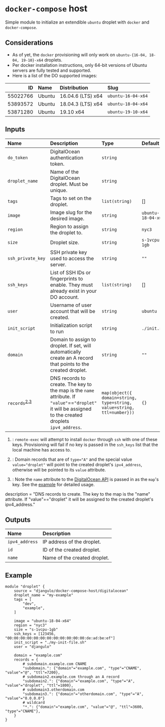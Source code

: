 # `docker-compose` host

Simple module to initialize an extendible `ubuntu` droplet with `docker` and `docker-compose`.

## Considerations

- As of yet, the `docker` provisioning will only work on `ubuntu-{16-04, 18-04, 19-10}-x64` droplets.
- Per docker installation instructions, only 64-bit versions of Ubuntu servers are fully tested and supported.
- Here is a list of the DO supported images:

|       ID | Name   | Distribution      | Slug               |
| -------: | :----- | :---------------- | :----------------- |
| 55022766 | Ubuntu | 16.04.6 (LTS) x64 | `ubuntu-16-04-x64` |
| 53893572 | Ubuntu | 18.04.3 (LTS) x64 | `ubuntu-18-04-x64` |
| 53871280 | Ubuntu | 19.10 x64         | `ubuntu-19-10-x64` |


## Inputs

| Name                                                  | Description                                                                                                                                              | Type                                                                   | Default            | Required                        |
| :---------------------------------------------------- | :------------------------------------------------------------------------------------------------------------------------------------------------------- | :--------------------------------------------------------------------- | :----------------- | :------------------------------ |
| `do_token`                                            | DigitalOcean authentication token.                                                                                                                       | `string`                                                               |                    | yes                             |
| `droplet_name`                                        | Name of the DigitalOcean droplet. Must be unique.                                                                                                        | `string`                                                               |                    | yes                             |
| `tags`                                                | Tags to set on the droplet.                                                                                                                              | `list(string)   `                                                      | []                 | no                              |
| `image`                                               | Image slug for the desired image.                                                                                                                        | `string`                                                               | `ubuntu-18-04-x64` | no                              |
| `region`                                              | Region to assign the droplet to.                                                                                                                         | `string`                                                               | `nyc3`             | no                              |
| `size`                                                | Droplet size.                                                                                                                                            | `string`                                                               | `s-1vcpu-1gb`      | no                              |
| `ssh_private_key`                                | SSH private key used to access the server.                                                                                                                    | `string`                                                               | `""`                 | no |
| `ssh_keys`                                            | List of SSH IDs or fingerprints to enable. They must already exist in your DO account.                                                                   | `list(string)`                                                         | []                 | no<sup>[1](#keyfile-note)</sup> |
| `user`                                                | Username of user account that will be created.                                                                                                           | `string`                                                               | `ubuntu`           | no                              |
| `init_script`                                         | Initialization script to run                                                                                                                             | `string`                                                               | `./init.sh`        | no                              |
| `domain`                                              | Domain to assign to droplet. If set, will automatically create an A record that points to the created droplet.                                           | `string`                                                               | `""`               | no                              |
| `records`<sup>[2](#record-note),[3](#name-note)</sup> | DNS records to create. The key to the map is the `name` attribute. If `"value"`==`"droplet"` it will be assigned to the created droplets `ipv4_address`. | `map(object({ domain=string, type=string, value=string, ttl=number}))` | `{}`               | no                              |


1. <a name="keyfile-note"></a>: `remote-exec` will attempt to install `docker` through `ssh` with one of these keys. Provisioning will fail if no key is passed in the `ssh_keys` list that the local machine has access to.

2. <a name="record-note"></a>: Domain records that are of `type="A"` and the special value `value="droplet"` will point to the created droplet's `ipv4_address`, otherwise will be pointed to its `value` attribute.

3. <a name="name-note"></a>: Note the `name` attribute to the <a target="_blank" rel="noopener noreferrer" href="https://developers.digitalocean.com/documentation/v2/#create-a-new-domain-record">DigitalOcean API</a> is passed in as the `map`'s key. See the [example](#example) for detailed usage.


  description = "DNS records to create. The key to the map is the \"name\" attribute. If \"value\"==\"droplet\" it will be assigned to the created droplet's ipv4_address."

## Outputs

| Name           | Description                  |
| :------------- | :--------------------------- |
| `ipv4_address` | IP address of the droplet.   |
| `id`           | ID of the created droplet.   |
| `name`         | Name of the created droplet. |

## Example<a name="example"></a>

```hcl
module "droplet" {
    source = "djangulo/docker-compose-host/digitalocean"
    droplet_name = "my-example"
    tags = [
        "dev",
        "example",
    ]
    
    image = "ubuntu-18-04-x64"
    region = "nyc3"
    size = "s-1vcpu-1gb"
    ssh_keys = [123456, "00:00:00:00:00:00:00:00:00:00:00:00:de:ad:be:ef"]
    init_script = "./my-init-file.sh"
    user = "djangulo"

    domain = "example.com"
    records = {
        # subdomain.example.com CNAME
        "subdomain.": {"domain"="example.com", "type"="CNAME", "value"="@", "ttl"=7200},
        # subdomain2.example.com through an A record
        "subdomain2.": {"domain"="example.com", "type"="A", "value"="droplet", "ttl"=1800},
        # subdomain3.otherdomain.com
        "subdomain3.": {"domain"="otherdomain.com", "type"="A", "value"="0.0.0.0"}
        # wildcard
        "*.": {"domain"="example.com", "value"="@", "ttl"=3600, "type"="CNAME"},
    }
}
```
